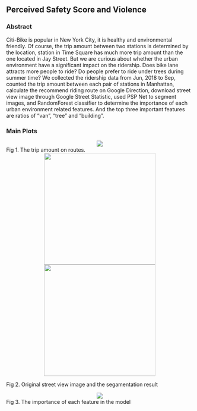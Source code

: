 ## Perceived Safety Score and Violence

### Abstract 

Citi-Bike is popular in New York City, it is healthy and environmental friendly. Of course, the trip amount between two stations is determined by the location, station in Time Square has much more trip amount than the one located in Jay Street. But we are curious about whether the urban environment have a significant impact on the ridership. Does bike lane attracts more people to ride? Do people prefer to ride under trees during summer time? We collected the ridership data from Jun, 2018 to Sep, counted the trip amount between each pair of stations in Manhattan, calculate the recommend riding route on Google Direction, download street view image through Google Street Statistic, used PSP Net to segment images, and RandomForest classifier to determine the importance of each urban environment related features. And the top three important features are ratios of “van”, “tree” and “building”.

### Main Plots
<center>
    <img src="https://i.imgur.com/414iAIXl.jpg">
</center>
Fig 1. The trip amount on routes.


<center class="half">
    <img src="https://i.imgur.com/dDiGAVGm.jpg" width="300"/><img src="https://i.imgur.com/PL38MwCm.png" width="300"/>
</center>

Fig 2. Original street view image and the segamentation result


<center>
    <img src="https://i.imgur.com/kFWUXrum.png">
</center>
Fig 3. The importance of each feature in the model


